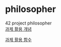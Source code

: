 # philosopher
42 project philosopher
<br>
[과제 활용 개념](https://www.notion.so/Mutex-Semaphore-8d304ed6856a48ceb298b51250cc52cc)<br>

[과제 활용 함수](https://www.notion.so/7859c9b6372d472c9675b29ce25d4117)
